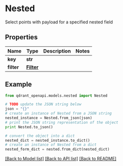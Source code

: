 # Nested

Select points with payload for a specified nested field

## Properties
Name | Type | Description | Notes
------------ | ------------- | ------------- | -------------
**key** | **str** |  | 
**filter** | [**Filter**](Filter.md) |  | 

## Example

```python
from qdrant_openapi.models.nested import Nested

# TODO update the JSON string below
json = "{}"
# create an instance of Nested from a JSON string
nested_instance = Nested.from_json(json)
# print the JSON string representation of the object
print Nested.to_json()

# convert the object into a dict
nested_dict = nested_instance.to_dict()
# create an instance of Nested from a dict
nested_form_dict = nested.from_dict(nested_dict)
```
[[Back to Model list]](../README.md#documentation-for-models) [[Back to API list]](../README.md#documentation-for-api-endpoints) [[Back to README]](../README.md)


